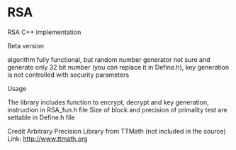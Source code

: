# RSA
RSA C++ implementation

Beta version

algorithm fully functional, but random number generator not sure and generate only 32 bit number (you can replace it in Define.h), key generation is not controlled with security parameters

Usage

The library includes function to encrypt, decrypt and key generation, instruction in RSA_fun.h file
Size of block and precision of primality test are settable in Define.h file


Credit
Arbitrary Precision Library from TTMath (not included in the source) Link: http://www.ttmath.org

